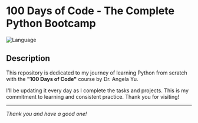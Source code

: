 # 100 Days of Code - The Complete Python Bootcamp

![Language](https://img.shields.io/badge/Language-Python-blue.svg)

## Description

This repository is dedicated to my journey of learning Python from scratch with the **"100 Days of Code"** course by Dr. Angela Yu.

I'll be updating it every day as I complete the tasks and projects. This is my commitment to learning and consistent practice. Thank you for visiting!

---

<i>Thank you and have a good one!</i>
